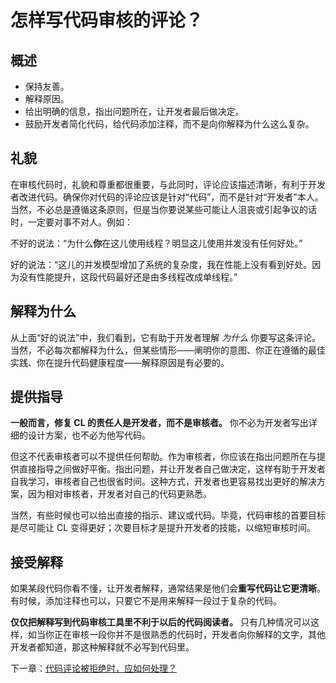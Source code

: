 # 怎样写代码审核的评论？

## 概述 <a id="summary"></a>

* 保持友善。
* 解释原因。
* 给出明确的信息，指出问题所在，让开发者最后做决定。
* 鼓励开发者简化代码，给代码添加注释，而不是向你解释为什么这么复杂。

## 礼貌 <a id="polite"></a>

在审核代码时，礼貌和尊重都很重要，与此同时，评论应该描述清晰，有利于开发者改进代码。确保你对代码的评论应该是针对“代码”，而不是针对“开发者”本人。当然，不必总是遵循这条原则，但是当你要说某些可能让人沮丧或引起争议的话时，一定要对事不对人。例如：

不好的说法：“为什么**你**在这儿使用线程？明显这儿使用并发没有任何好处。”

好的说法：“这儿的并发模型增加了系统的复杂度，我在性能上没有看到好处。因为没有性能提升，这段代码最好还是由多线程改成单线程。”

## 解释为什么 <a id="why"></a>

从上面“好的说法”中，我们看到，它有助于开发者理解 _为什么_ 你要写这条评论。当然，不必每次都解释为什么，但某些情形——阐明你的意图、你正在遵循的最佳实践、你在提升代码健康程度——解释原因是有必要的。

## 提供指导 <a id="guidance"></a>

**一般而言，修复 CL 的责任人是开发者，而不是审核者。** 你不必为开发者写出详细的设计方案，也不必为他写代码。

但这不代表审核者可以不提供任何帮助。作为审核者，你应该在指出问题所在与提供直接指导之间做好平衡。指出问题，并让开发者自己做决定，这样有助于开发者自我学习，审核者自己也很省时间。这种方式，开发者也更容易找出更好的解决方案，因为相对审核者，开发者对自己的代码更熟悉。

当然，有些时候也可以给出直接的指示、建议或代码。毕竟，代码审核的首要目标是尽可能让 CL 变得更好；次要目标才是提升开发者的技能，以缩短审核时间。

## 接受解释 <a id="explanations"></a>

如果某段代码你看不懂，让开发者解释，通常结果是他们会**重写代码让它更清晰**。有时候，添加注释也可以，只要它不是用来解释一段过于复杂的代码。

**仅仅把解释写到代码审核工具里不利于以后的代码阅读者。** 只有几种情况可以这样，如当你正在审核一段你并不是很熟悉的代码时，开发者向你解释的文字，其他开发者都知道，那这种解释就不必写到代码里。

下一章：[代码评论被拒绝时，应如何处理？](pushback.md)

